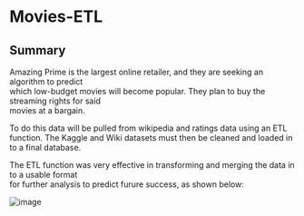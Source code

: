 # Movies-ETL

## Summary

Amazing Prime is the largest online retailer, and they are seeking an algorithm to predict  
which low-budget movies will become popular. They plan to buy the streaming rights for said  
movies at a bargain. 

To do this data will be pulled from wikipedia and ratings data using an ETL function. 
The Kaggle and Wiki datasets must then be cleaned and loaded in to a final database.

The ETL function was very effective in transforming and merging the data in to a usable format  
for further analysis to predict furure success, as shown below:

![image](https://user-images.githubusercontent.com/91306342/152039390-54be0f6e-a48c-4a24-ada2-1b4ebaf761ac.png)
